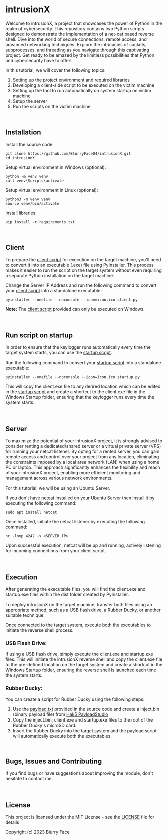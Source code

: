# intrusionX
Welcome to intrusionX, a project that showcases the power of Python in the realm of cybersecurity. This repository contains two Python scripts designed to
demonstrate the implementation of a net-cat based reverse shell. Dive into the world of secure connections, remote access, and advanced networking techniques. Explore
the intricacies of sockets, subprocesses, and threading as you navigate through this captivating project. Get ready to be amazed by the limitless possibilities that
Python and cybersecurity have to offer!

In this tutorial, we will cover the following topics:

1. Setting up the project environment and required libraries
2. Developing a client-side script to be executed on the victim machine
3. Setting up the tool to run automatically on system startup on victim machine
4. Setup the server
5. Run the scripts on the victim machine
<br>

## Installation
Install the source code:
```
git clone https://github.com/BlurryFace04/intrusionX.git
cd intrusionX
```

Setup virtual environment in Windows (optional):
```
python -m venv venv
call venv\Scripts\activate
```

Setup virtual environment in Linux (optional):
```
python3 -m venv venv
source venv/bin/activate
```

Install libraries:
```
pip install -r requirements.txt
```
<br>

## Client
To prepare the [client script](https://github.com/BlurryFace04/intrusionX/blob/main/client.py) for execution on the target machine, you'll need to convert it into an
executable (.exe) file using PyInstaller. This process makes it easier to run the script on the target system without even requiring a separate Python installation on
the target machine.

Change the Server IP Address and run the following command to convert your [client script](https://github.com/BlurryFace04/intrusionX/blob/main/client.py) into a
standalone executable:
```
pyinstaller --onefile --noconsole --icon=icon.ico client.py
```
**Note:** The [client script](https://github.com/BlurryFace04/intrusionX/blob/main/client.py) provided can only be executed on Windows.
<br><br><br>

## Run script on startup
In order to ensure that the keylogger runs automatically every time the target system starts, you can use the 
[startup script](https://github.com/BlurryFace04/intrusionX/blob/main/startup.py).

Run the following command to convert your [startup script](https://github.com/BlurryFace04/intrusionX/blob/main/startup.py) into a standalone executable:
```
pyinstaller --onefile --noconsole --icon=icon.ico startup.py
```
This will copy the client.exe file to any derired location which can be edited in the [startup script](https://github.com/BlurryFace04/intrusionX/blob/main/startup.py)
and create a shortcut to the client.exe file in the Windows Startup folder, ensuring that the keylogger runs every time the system starts.
<br><br><br>

## Server
To maximize the potential of your intrusionX project, it is strongly advised to consider renting a dedicated/shared server or a virtual private server (VPS) for
running your netcat listener. By opting for a rented server, you can gain remote access and control over your project from any location, eliminating the constraints
imposed by a local area network (LAN) when using a home PC or laptop. This approach significantly enhances the flexibility and reach of your intrusionX project,
enabling more efficient monitoring and management across various network environments.

For this tutorial, we will be using an Ubuntu Server.

If you don't have netcat installed on your Ubuntu Server then install it by executing the following command:
```
sudo apt install netcat
```
Once installed, initiate the netcat listener by executing the following command:
```
nc -lnvp 4242 -s <SERVER_IP>
```
Upon successful execution, netcat will be up and running, actively listening for incoming connections from your client script.
<br><br><br>

## Execution
After generating the executable files, you will find the client.exe and startup.exe files within the dist folder created by PyInstaller.

To deploy intrusionX on the target machine, transfer both files using an appropriate method, such as a USB flash drive, a Rubber Ducky, or another suitable technique.

Once connected to the target system, execute both the executables to initiate the reverse shell process.

### USB Flash Drive:
If using a USB flash drive, simply execute the client.exe and startup.exe files. This will initiate the intrusionX reverse shell and copy the client.exe file to the
pre-defined location on the target system and create a shortcut in the Windows Startup folder, ensuring the reverse shell is launched each time the system starts.

### Rubber Ducky:
You can create a script for Rubber Ducky using the following steps:

1. Use the [payload.txt](https://github.com/BlurryFace04/intrusionX/blob/main/payload.txt) provided in the source code and create a inject.bin (binary payload file)
from [Hak5 PayloadStudio](https://payloadstudio.hak5.org/community/)
2. Copy the inject.bin, client.exe and startup.exe files to the root of the Rubber Ducky's microSD card.
3. Insert the Rubber Ducky into the target system and the payload script will automatically execute both the executables. 
<br>

## Bugs, Issues and Contributing
If you find bugs or have suggestions about improving the module, don't hesitate to contact me.
<br><br><br>

## License
This project is licensed under the MIT License - see the [LICENSE](https://github.com/BlurryFace04/intrusionX/blob/main/LICENSE) file for details

Copyright (c) 2023 Blurry Face
